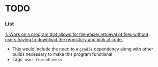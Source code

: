 # TODO

### List

<u>1. Work on a program that allows for the easier retrieval of files without users having to download the repository and look at code.</u>
 - This would include the need to a `gradle` dependency along with other builds necessary to make this program functional
 - Tags: `user-friendliness`